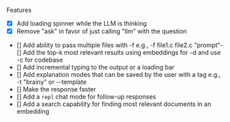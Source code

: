 Features
- [X] Add loading spinner while the LLM is thinking
- [x] Remove "ask" in favor of just calling "llm" with the question 
- [] Add ability to pass multiple files with -f e.g., -f file1.c file2.c "prompt"- [] Add the top-k most relevant results using embeddings for -d and use -c for codebase
- [] Add incremental typing to the output or a loading bar
- [] Add explanation modes that can be saved by the user with a tag e.g., -t "brainy" or --template
- [] Make the response faster
- [] Add a `repl` chat mode for follow-up responses
- [] Add a search capability for finding most relevant documents in an embedding
